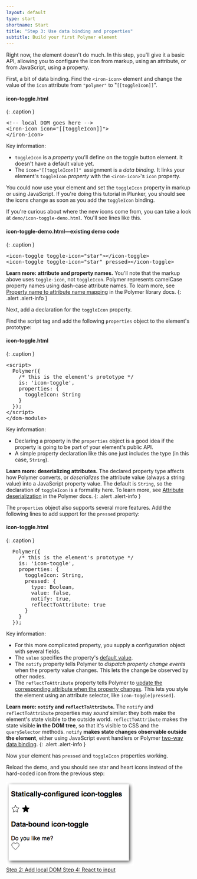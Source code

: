 ```yaml
---
layout: default
type: start
shortname: Start
title: "Step 3: Use data binding and properties"
subtitle: Build your first Polymer element
---
```



Right now, the element doesn't do much. In this step, you'll give it a basic
API, allowing you to configure the icon from markup, using an attribute, or
from JavaScript, using a property.

First, a bit of data binding. Find the `<iron-icon>` element and change the value of the `icon` attribute from `"polymer"` to  "`[[toggleIcon]]`".

#### icon-toggle.html
{: .caption }


<pre class="prettyprint">
&lt;!-- local DOM goes here -->
&lt;iron-icon icon="[[toggleIcon]]">
&lt;/iron-icon>
</pre>

Key information:

  * `toggleIcon` is a <em>property</em> you'll define on the toggle button element. It doesn't have a default value
yet.
  * The `icon="[[toggleIcon]]" `assignment is a <em>data binding</em>. It links your element's `toggleIcon` <em>property</em> with the `<iron-icon>`'s `icon` property.

You could now use your element and set the `toggleIcon` property in markup or
using JavaScript. If you're doing this tutorial in Plunker, you should see the
icons change as soon as you add the `toggleIcon` binding.

If you're curious about where the new icons come from, you can take a
look at `demo/icon-toggle-demo.html`. You'll see lines like this.

#### icon-toggle-demo.html—existing demo code
{: .caption }

<pre class="prettyprint">
&lt;icon-toggle toggle-icon="star">&lt;/icon-toggle>
&lt;icon-toggle toggle-icon="star" pressed>&lt;/icon-toggle>
</pre>


**Learn more: attribute and property names.** You'll note that the markup above
uses `toggle-icon`, not `toggleIcon`. Polymer represents camelCase property names
using dash-case attribute names. To learn more, see <a href="https://www.polymer-project.org/1.0/docs/devguide/properties.html#property-name-mapping">Property
name to attribute name mapping</a> in the Polymer library docs.
{: .alert .alert-info }

Next, add a declaration for the `toggleIcon` property.

Find the script tag and add the following `properties` object to the element's prototype:

#### icon-toggle.html
{: .caption }


<pre class="prettyprint">
&lt;script>
  Polymer({
    /* this is the element's prototype */
    is: 'icon-toggle',
    properties: {
      toggleIcon: String
    }
  });
&lt;/script>
&lt;/dom-module>
</pre>

Key information:

  * Declaring a property in the `properties` object is a good idea if the property is going to be part of your element's
public API.
  * A simple property declaration like this one just includes the type (in this
case, `String`).



**Learn more: deserializing attributes.** The declared property type affects how Polymer converts, or <em>deserializes</em>
the attribute value (always a string value) into a JavaScript property value.
The default is `String`, so the declaration of `toggleIcon` is a formality here.
To learn more, see <a href="https://www.polymer-project.org/1.0/docs/devguide/properties.html#attribute-deserialization">Attribute
deserialization</a> in the Polymer docs.
{: .alert .alert-info }

The `properties` object also supports several more features. Add the following lines to add
support for the `pressed` property:

#### icon-toggle.html
{: .caption }


<pre class="prettyprint">
  Polymer({
    /* this is the element's prototype */
    is: 'icon-toggle',
    properties: {
      toggleIcon: String,
      pressed: {
        type: Boolean,
        value: false,
        notify: true,
        reflectToAttribute: true
      }
    }
  });
</pre>

Key information:

 *   For this more complicated property, you supply a configuration object with
several fields.
*   The `value` specifies the property's [default value](https://www.polymer-project.org/1.0/docs/devguide/properties.html#configure-values).
*   The `notify` property tells Polymer to <em>dispatch property change events
    </em>when the property value changes. This lets the change be observed by
    other nodes.
*   The `reflectToAttribute` property tells Polymer to
    [update the corresponding attribute when the property changes](https://www.polymer-project.org/1.0/docs/devguide/properties.html#attribute-reflection).
    This lets you style the element using an attribute selector, like
    `icon-toggle[pressed]`.


**Learn more: `notify` and `reflectToAttribute`.** The `notify` and
`reflectToAttribute` properties may _sound_ similar: they both make the element's
state visible to the outside world. `reflectToAttribute` makes the
state visible **in the DOM tree**, so that it's visible to CSS and the
`querySelector` methods. `notify` **makes state changes observable outside the
element**, either using JavaScript event handlers or Polymer
<a href="https://www.polymer-project.org/1.0/docs/devguide/data-binding.html#property-notification">two-way data binding</a>.
{: .alert .alert-info }

Now your element has `pressed` and `toggleIcon` properties working.

Reload the demo, and you should see star and heart icons instead of the
hard-coded icon from the previous step:

<img src="../../../images/first-element/static-toggles.png" alt="Demo showing icon toggles with star and heart icons">

<div horizontal layout  class="stepnav">
  <a href="step-2.html">
    <paper-button raised><core-icon icon="arrow-back"></core-icon>Step 2: Add local DOM</paper-button>
  </a>
    <a href="step-4.html">
    <paper-button raised><core-icon icon="arrow-forward"></core-icon>Step 4: React to input</paper-button>
  </a>
</div>


